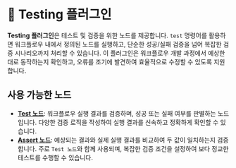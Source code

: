 # 🧪 Testing 플러그인

**Testing 플러그인**은 테스트 및 검증을 위한 노드를 제공합니다. `test` 명령어를 활용하면 워크플로우 내에서 정의된 노드를 실행하고, 단순한 성공/실패 검증을 넘어 복잡한 검증 시나리오까지 처리할 수
있습니다. 이 플러그인은 워크플로우 개발 과정에서 예상한 대로 동작하는지 확인하고, 오류를 조기에 발견하여 효율적으로 수정할 수 있도록 지원합니다.

## 사용 가능한 노드

- **[Test 노드](./docs/test_node_kr.md)**: 워크플로우 실행 결과를 검증하며, 성공 또는 실패 여부를 판별하는 노드입니다. 다양한 검증 로직을 작성하여 실행 결과를 신속하고 정확하게
  확인할 수 있습니다.
- **[Assert 노드](./docs/assert_node_kr.md)**: 예상되는 결과와 실제 실행 결과를 비교하여 두 값이 일치하는지 검증합니다. 주로 `Test 노드`와 함께 사용되며, 복잡한 검증 조건을
  설정하여 보다 정교한 테스트를 수행할 수 있습니다.
